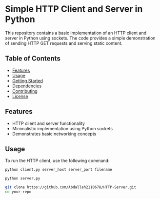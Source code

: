 # Simple HTTP Client and Server in Python

This repository contains a basic implementation of an HTTP client and server in Python using sockets. The code provides a simple demonstration of sending HTTP GET requests and serving static content.

## Table of Contents

- [Features](#features)
- [Usage](#usage)
- [Getting Started](#getting-started)
- [Dependencies](#dependencies)
- [Contributing](#contributing)
- [License](#license)

## Features

- HTTP client and server functionality
- Minimalistic implementation using Python sockets
- Demonstrates basic networking concepts

## Usage

To run the HTTP client, use the following command:

```bash
python client.py server_host server_port filename

python server.py

git clone https://github.com/Abdallah2110678/HTTP-Server.git
cd your-repo
